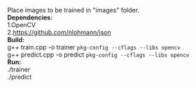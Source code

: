 Place images to be trained in "images" folder.<br />
**Dependencies:**<br />
1.OpenCV<br />
2.https://github.com/nlohmann/json<br />
**Build:**<br />
g++ train.cpp -o trainer `pkg-config --cflags --libs opencv`<br />
g++ predict.cpp -o predict `pkg-config --cflags --libs opencv`<br />
**Run:**<br />
./trainer<br />
./predict<br />
